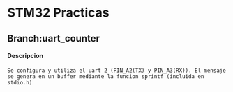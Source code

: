 # STM32 Practicas

## Branch:uart_counter

#### Descripcion

    Se configura y utiliza el uart 2 (PIN_A2(TX) y PIN_A3(RX)). El mensaje se genera en un buffer mediante la funcion sprintf (incluida en stdio.h)
    